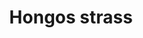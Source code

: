 ---
title: Hongos strass
date: 
draft: false

# descripcion
description : Aros pasantes en plata 925 y strass. Traba con mariposita.

materials: Plata 925

color: 

dimensions: Ancho 1,00 cm x 1,20 cm alto

code: 01-06-1113

type: "Aros"

categories: []

price: $890,00

price_eftvo: $755,00

# Images
# first image will be shown in the product page
images:
  # - image: "images/path_to_image"
  # La ubicacion de las imagenes es imagenes/Aros/Aros.Strass/01-06-1113-hongos-strass
  - image: "./images/aros/strass/01-06-1113-hongos-strass.jpg"
---